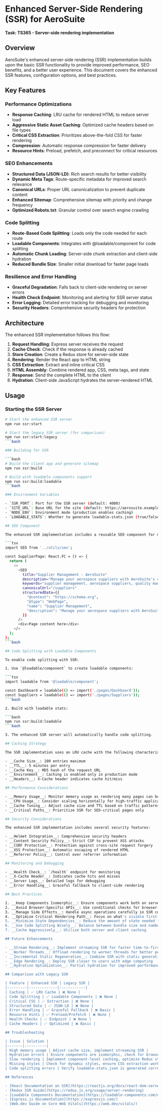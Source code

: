 # Enhanced Server-Side Rendering (SSR) for AeroSuite

__Task: TS365 - Server-side rendering implementation__

## Overview

AeroSuite's enhanced server-side rendering (SSR) implementation builds upon the basic SSR
functionality to provide improved performance, SEO benefits, and a better user experience. This
document covers the enhanced SSR features, configuration options, and best practices.

## Key Features

### Performance Optimizations

- __Response Caching__: LRU cache for rendered HTML to reduce server load
- __Aggressive Static Asset Caching__: Optimized cache headers based on file types
- __Critical CSS Extraction__: Prioritizes above-the-fold CSS for faster rendering
- __Compression__: Automatic response compression for faster delivery
- __Resource Hints__: Preload, prefetch, and preconnect for critical resources

### SEO Enhancements

- __Structured Data (JSON-LD)__: Rich search results for better visibility
- __Dynamic Meta Tags__: Route-specific metadata for improved search relevance
- __Canonical URLs__: Proper URL canonicalization to prevent duplicate content
- __Enhanced Sitemap__: Comprehensive sitemap with priority and change frequency
- __Optimized Robots.txt__: Granular control over search engine crawling

### Code Splitting

- __Route-Based Code Splitting__: Loads only the code needed for each route
- __Loadable Components__: Integrates with @loadable/component for code splitting
- __Automatic Chunk Loading__: Server-side chunk extraction and client-side hydration
- __Reduced Bundle Size__: Smaller initial download for faster page loads

### Resilience and Error Handling

- __Graceful Degradation__: Falls back to client-side rendering on server errors
- __Health Check Endpoint__: Monitoring and alerting for SSR server status
- __Error Logging__: Detailed error tracking for debugging and monitoring
- __Security Headers__: Comprehensive security headers for protection

## Architecture

The enhanced SSR implementation follows this flow:

1. __Request Handling__: Express server receives the request
2. __Cache Check__: Check if the response is already cached
3. __Store Creation__: Create a Redux store for server-side state
4. __Rendering__: Render the React app to HTML string
5. __CSS Extraction__: Extract and inline critical CSS
6. __HTML Assembly__: Combine rendered app, CSS, meta tags, and state
7. __Response__: Send the complete HTML to the client
8. __Hydration__: Client-side JavaScript hydrates the server-rendered HTML

## Usage

### Starting the SSR Server

```bash
# Start the enhanced SSR server
npm run ssr:start

# Start the legacy SSR server (for comparison)
npm run ssr:start:legacy
```bash

### Building for SSR

```bash
# Build the client app and generate sitemap
npm run ssr:build

# Build with loadable components support
npm run ssr:build:loadable
```bash

### Environment Variables

- `SSR_PORT`: Port for the SSR server (default: 4000)
- `SITE_URL`: Base URL for the site (default: https://aerosuite.example.com)
- `NODE_ENV`: Environment mode (production enables caching)
- `LOADABLE_STATS`: Whether to generate loadable-stats.json (true/false)

## SEO Component

The enhanced SSR implementation includes a reusable SEO component for managing page metadata:

```tsx
import SEO from '../utils/seo';

const SupplierPage: React.FC = () => {
  return (
    <>
      <SEO
        title="Supplier Management - AeroSuite"
        description="Manage your aerospace suppliers with AeroSuite's comprehensive tools"
        keywords="supplier management, aerospace suppliers, quality management"
        canonicalUrl="/suppliers"
        structuredData={{
          "@context": "https://schema.org",
          "@type": "WebPage",
          "name": "Supplier Management",
          "description": "Manage your aerospace suppliers with AeroSuite's comprehensive tools"
        }}
      />
      <div>Page content here</div>
    </>
  );
};
```bash

## Code Splitting with Loadable Components

To enable code splitting with SSR:

1. Use `@loadable/component` to create loadable components:

```tsx
import loadable from '@loadable/component';

const Dashboard = loadable(() => import('./pages/Dashboard'));
const Suppliers = loadable(() => import('./pages/Suppliers'));
```bash

2. Build with loadable stats:

```bash
npm run ssr:build:loadable
```bash

3. The enhanced SSR server will automatically handle code splitting.

## Caching Strategy

The SSR implementation uses an LRU cache with the following characteristics:

- __Cache Size__: 100 entries maximum
- __TTL__: 5 minutes per entry
- __Cache Key__: MD5 hash of the request URL
- __Environment__: Caching is enabled only in production mode
- __Headers__: X-Cache header indicates cache hit/miss

## Performance Considerations

- __Memory Usage__: Monitor memory usage as rendering many pages can be memory-intensive
- __CPU Usage__: Consider scaling horizontally for high-traffic applications
- __Cache Tuning__: Adjust cache size and TTL based on traffic patterns
- __Critical Paths__: Prioritize SSR for SEO-critical pages only

## Security Considerations

The enhanced SSR implementation includes several security features:

- __Helmet Integration__: Comprehensive security headers
- __Content Security Policy__: Strict CSP to prevent XSS attacks
- __CSRF Protection__: Protection against cross-site request forgery
- __XSS Protection__: Automatic escaping of rendered HTML
- __Referrer Policy__: Control over referrer information

## Monitoring and Debugging

- __Health Check__: `/health` endpoint for monitoring
- __X-Cache Header__: Indicates cache hits and misses
- __Server Logs__: Detailed logs for debugging
- __Error Handling__: Graceful fallback to client-side rendering

## Best Practices

1. __Keep Components Isomorphic__: Ensure components work both on server and client
2. __Avoid Browser-Specific APIs__: Use conditional checks for browser-only code
3. __Manage Side Effects__: Handle async operations carefully in SSR context
4. __Optimize Critical Rendering Path__: Focus on what's visible first
5. __Minimize State Dependencies__: Reduce the amount of state needed for initial render
6. __Use Code Splitting Wisely__: Balance between bundle size and number of requests
7. __Cache Aggressively__: Utilize both server and client caching

## Future Enhancements

- __Stream Rendering__: Implement streaming SSR for faster time-to-first-byte
- __Worker Threads__: Offload rendering to worker threads for better performance
- __Incremental Static Regeneration__: Combine SSR with static generation
- __Edge Rendering__: Deploy SSR closer to users with edge computing
- __Hydration Optimization__: Partial hydration for improved performance

## Comparison with Legacy SSR

| Feature | Enhanced SSR | Legacy SSR |
|---------|-------------|------------|
| Caching | ✅ LRU Cache | ❌ None |
| Code Splitting | ✅ Loadable Components | ❌ None |
| Critical CSS | ✅ Extraction | ❌ None |
| Structured Data | ✅ JSON-LD | ❌ None |
| Error Handling | ✅ Graceful Fallback | ❌ Basic |
| Resource Hints | ✅ Preload/Prefetch | ❌ None |
| Health Checks | ✅ Endpoint | ❌ None |
| Cache Headers | ✅ Optimized | ❌ Basic |

## Troubleshooting

| Issue | Solution |
|-------|----------|
| High memory usage | Adjust cache size, implement streaming SSR |
| Hydration errors | Ensure components are isomorphic, check for browser-specific code |
| Slow rendering | Implement component-level caching, optimize Redux state |
| Missing styles | Check for dynamic styles, ensure CSS extraction works |
| Code splitting errors | Verify loadable-stats.json is generated correctly |

## References

- [React Documentation on SSR](https://reactjs.org/docs/react-dom-server.html)
- [Redux SSR Guide](https://redux.js.org/usage/server-rendering)
- [Loadable Components Documentation](https://loadable-components.com/docs/server-side-rendering/)
- [Express.js Documentation](https://expressjs.com/)
- [Web.dev Guide on Core Web Vitals](https://web.dev/vitals/)

